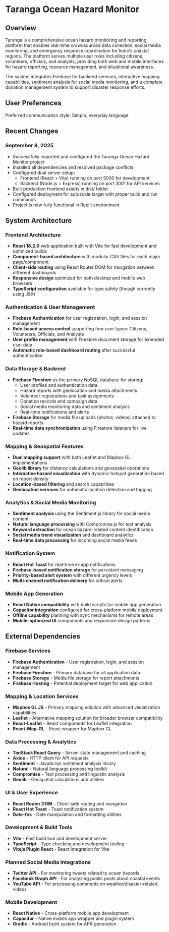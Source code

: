 # Taranga Ocean Hazard Monitor

## Overview

Taranga is a comprehensive ocean hazard monitoring and reporting platform that enables real-time crowdsourced data collection, social media monitoring, and emergency response coordination for India's coastal regions. The platform serves multiple user roles including citizens, volunteers, officials, and analysts, providing both web and mobile interfaces for hazard reporting, resource management, and situational awareness.

The system integrates Firebase for backend services, interactive mapping capabilities, sentiment analysis for social media monitoring, and a complete donation management system to support disaster response efforts.

## User Preferences

Preferred communication style: Simple, everyday language.

## Recent Changes

### September 8, 2025
- Successfully imported and configured the Taranga Ocean Hazard Monitor project
- Installed all dependencies and resolved package conflicts
- Configured dual server setup:
  - Frontend (React + Vite) running on port 5000 for development
  - Backend (Node.js + Express) running on port 3001 for API services
- Built production frontend assets in dist/ folder
- Configured deployment for autoscale target with proper build and run commands
- Project is now fully functional in Replit environment

## System Architecture

### Frontend Architecture
- **React 18.2.0** web application built with Vite for fast development and optimized builds
- **Component-based architecture** with modular CSS files for each major page/component
- **Client-side routing** using React Router DOM for navigation between different dashboards
- **Responsive design** optimized for both desktop and mobile web browsers
- **TypeScript configuration** available for type safety (though currently using JSX)

### Authentication & User Management
- **Firebase Authentication** for user registration, login, and session management
- **Role-based access control** supporting four user types: Citizens, Volunteers, Officials, and Analysts
- **User profile management** with Firestore document storage for extended user data
- **Automatic role-based dashboard routing** after successful authentication

### Data Storage & Backend
- **Firebase Firestore** as the primary NoSQL database for storing:
  - User profiles and authentication data
  - Hazard reports with geolocation and media attachments
  - Volunteer registrations and task assignments
  - Donation records and campaign data
  - Social media monitoring data and sentiment analysis
  - Real-time notifications and alerts
- **Firebase Storage** for media file uploads (photos, videos) attached to hazard reports
- **Real-time data synchronization** using Firestore listeners for live updates

### Mapping & Geospatial Features
- **Dual mapping support** with both Leaflet and Mapbox GL implementations
- **Geolib library** for distance calculations and geospatial operations
- **Interactive hazard visualization** with dynamic hotspot generation based on report density
- **Location-based filtering** and search capabilities
- **Geolocation services** for automatic location detection and tagging

### Analytics & Social Media Monitoring
- **Sentiment analysis** using the Sentiment.js library for social media content
- **Natural language processing** with Compromise.js for text analysis
- **Keyword extraction** for ocean hazard-related content identification
- **Social media trend visualization** and dashboard analytics
- **Real-time data processing** for incoming social media feeds

### Notification System
- **React Hot Toast** for real-time in-app notifications
- **Firebase-based notification storage** for persistent messaging
- **Priority-based alert system** with different urgency levels
- **Multi-channel notification delivery** for critical alerts

### Mobile App Generation
- **React Native compatibility** with build scripts for mobile app generation
- **Capacitor integration** configured for cross-platform mobile deployment
- **Offline capability** planning with sync mechanisms for remote areas
- **Mobile-optimized UI** components and responsive design patterns

## External Dependencies

### Firebase Services
- **Firebase Authentication** - User registration, login, and session management
- **Firebase Firestore** - Primary database for all application data
- **Firebase Storage** - Media file storage for report attachments
- **Firebase Hosting** - Potential deployment target for web application

### Mapping & Location Services
- **Mapbox GL JS** - Primary mapping solution with advanced visualization capabilities
- **Leaflet** - Alternative mapping solution for broader browser compatibility
- **React-Leaflet** - React components for Leaflet integration
- **React-Map-GL** - React wrapper for Mapbox GL

### Data Processing & Analytics
- **TanStack React Query** - Server state management and caching
- **Axios** - HTTP client for API requests
- **Sentiment** - JavaScript sentiment analysis library
- **Natural** - Natural language processing toolkit
- **Compromise** - Text processing and linguistic analysis
- **Geolib** - Geospatial calculations and utilities

### UI & User Experience
- **React Router DOM** - Client-side routing and navigation
- **React Hot Toast** - Toast notification system
- **Date-fns** - Date manipulation and formatting utilities

### Development & Build Tools
- **Vite** - Fast build tool and development server
- **TypeScript** - Type checking and development tooling
- **Vitejs Plugin React** - React integration for Vite

### Planned Social Media Integrations
- **Twitter API** - For monitoring tweets related to ocean hazards
- **Facebook Graph API** - For analyzing public posts about coastal events
- **YouTube API** - For processing comments on weather/disaster-related videos

### Mobile Development
- **React Native** - Cross-platform mobile app development
- **Capacitor** - Native mobile app wrapper and plugin system
- **Gradle** - Android build system for APK generation